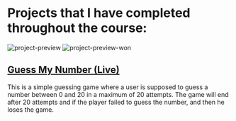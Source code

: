 # Projects that I have completed throughout the course:

![project-preview](https://github.com/rokas293/udemy-javascript-course-projects/assets/83891594/99a1a71e-1e0e-4bba-901b-00d71cf0476c)
![project-preview-won](https://github.com/rokas293/udemy-javascript-course-projects/assets/83891594/960aae28-87dc-4ccf-8457-6453876e7014)

## [Guess My Number (Live)](https://sensational-ganache-a02ca5.netlify.app/)

This is a simple guessing game where a user is supposed to guess a number between 0 and 20 in a maximum of 20 attempts. The game will end after 20 attempts and if the player failed to guess the number, and then he loses the game.
